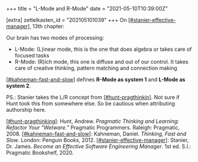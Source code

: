 +++
title = "L-Mode and R-Mode"
date = "2021-05-10T10:39:00Z"

[extra]
zettelkasten_id = "202105101039"
+++
On [[#stanier-effective-manager](/zettelkasten/tags/stanier-effective-manager)], 13th chapter:

Our brain has two modes of processing:
- L-Mode: (L)inear mode, this is the one that does algebra or takes care of focused tasks
- R-Mode:  (R)ich mode, this one is diffuse and out of our control. It takes care of creative thinking, pattern matching and connection making

[[#kahneman-fast-and-slow](/zettelkasten/tags/kahneman-fast-and-slow)] defines **R-Mode as system 1** and **L-Mode as system 2**.

PS.: Stanier takes the L/R concept from [[#hunt-pragthinkin](/zettelkasten/tags/hunt-pragthinkin)]. Not sure if Hunt took this from somewhere else. So be cautious when attributing authorship here.

[[#hunt-pragthinkin](/zettelkasten/tags/hunt-pragthinkin)g]: Hunt, Andrew. _Pragmatic Thinking and Learning: Refactor Your “Wetware.”_ Pragmatic Programmers. Raleigh: Pragmatic, 2008.
[[#kahneman-fast-and-slow](/zettelkasten/tags/kahneman-fast-and-slow)]: Kahneman, Daniel. _Thinking, Fast and Slow_. London: Penguin Books, 2012.
[[#stanier-effective-manager](/zettelkasten/tags/stanier-effective-manager)]: Stanier, Dr. James. _Become an Effective Software Engineering Manager_. 1st ed. S.l.: Pragmatic Bookshelf, 2020.
